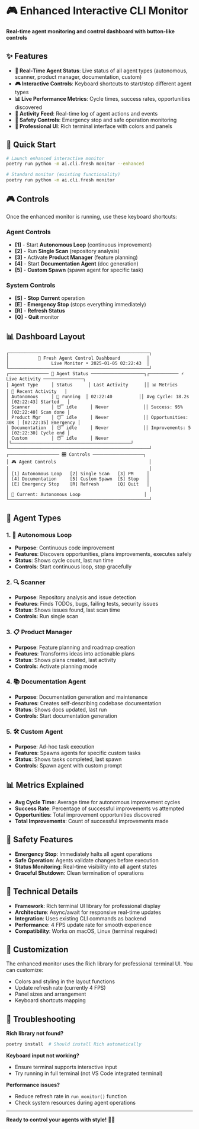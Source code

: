 # 🎮 Enhanced Interactive CLI Monitor

**Real-time agent monitoring and control dashboard with button-like controls**

## ✨ Features

- **🤖 Real-Time Agent Status**: Live status of all agent types (autonomous, scanner, product manager, documentation, custom)
- **🎮 Interactive Controls**: Keyboard shortcuts to start/stop different agent types
- **📊 Live Performance Metrics**: Cycle times, success rates, opportunities discovered
- **📝 Activity Feed**: Real-time log of agent actions and events
- **🚨 Safety Controls**: Emergency stop and safe operation monitoring
- **🎨 Professional UI**: Rich terminal interface with colors and panels

## 🚀 Quick Start

```bash
# Launch enhanced interactive monitor
poetry run python -m ai.cli.fresh monitor --enhanced

# Standard monitor (existing functionality)  
poetry run python -m ai.cli.fresh monitor
```

## 🎮 Controls

Once the enhanced monitor is running, use these keyboard shortcuts:

### Agent Controls
- **[1]** - Start **Autonomous Loop** (continuous improvement)
- **[2]** - Run **Single Scan** (repository analysis)
- **[3]** - Activate **Product Manager** (feature planning)
- **[4]** - Start **Documentation Agent** (doc generation)
- **[5]** - **Custom Spawn** (spawn agent for specific task)

### System Controls
- **[S]** - **Stop Current** operation
- **[E]** - **Emergency Stop** (stops everything immediately)
- **[R]** - **Refresh Status** 
- **[Q]** - **Quit** monitor

## 📊 Dashboard Layout

```
┌─────────────────────────────────────────────────────┐
│           🤖 Fresh Agent Control Dashboard          │
│                Live Monitor • 2025-01-05 02:22:43  │
└─────────────────────────────────────────────────────┘
┌─────────────── 🤖 Agent Status ────────────────────┐┌─────────── ⚡ Live Activity ───────────────┐
│ Agent Type     │ Status      │ Last Activity      ││ 📊 Metrics        │ 📝 Recent Activity   │
│ Autonomous     │ 🚀 running  │ 02:22:40          ││ Avg Cycle: 18.2s  │ [02:22:43] Started   │
│ Scanner        │ 😴 idle     │ Never             ││ Success: 95%      │ [02:22:40] Scan done │
│ Product Mgr    │ 😴 idle     │ Never             ││ Opportunities: 30K │ [02:22:35] Emergency │
│ Documentation  │ 😴 idle     │ Never             ││ Improvements: 5   │ [02:22:30] Cycle end │
│ Custom         │ 😴 idle     │ Never             │└─────────────────────────────────────────────┘
└─────────────────────────────────────────────────────┘
┌─────────────────── 🎛️ Controls ───────────────────┐
│ 🎮 Agent Controls                                   │
│                                                     │
│ [1] Autonomous Loop   [2] Single Scan   [3] PM     │
│ [4] Documentation     [5] Custom Spawn  [S] Stop   │
│ [E] Emergency Stop    [R] Refresh       [Q] Quit   │
│                                                     │
│ 🎯 Current: Autonomous Loop                        │
└─────────────────────────────────────────────────────┘
```

## 🎯 Agent Types

### 1. 🤖 Autonomous Loop
- **Purpose**: Continuous code improvement
- **Features**: Discovers opportunities, plans improvements, executes safely
- **Status**: Shows cycle count, last run time
- **Controls**: Start continuous loop, stop gracefully

### 2. 🔍 Scanner  
- **Purpose**: Repository analysis and issue detection
- **Features**: Finds TODOs, bugs, failing tests, security issues
- **Status**: Shows issues found, last scan time
- **Controls**: Run single scan

### 3. 📋 Product Manager
- **Purpose**: Feature planning and roadmap creation
- **Features**: Transforms ideas into actionable plans
- **Status**: Shows plans created, last activity
- **Controls**: Activate planning mode

### 4. 📚 Documentation Agent
- **Purpose**: Documentation generation and maintenance
- **Features**: Creates self-describing codebase documentation
- **Status**: Shows docs updated, last run
- **Controls**: Start documentation generation

### 5. 🛠️ Custom Agent
- **Purpose**: Ad-hoc task execution
- **Features**: Spawns agents for specific custom tasks
- **Status**: Shows tasks completed, last spawn
- **Controls**: Spawn agent with custom prompt

## 📊 Metrics Explained

- **Avg Cycle Time**: Average time for autonomous improvement cycles
- **Success Rate**: Percentage of successful improvements vs attempted
- **Opportunities**: Total improvement opportunities discovered
- **Total Improvements**: Count of successful improvements made

## 🚨 Safety Features

- **Emergency Stop**: Immediately halts all agent operations
- **Safe Operation**: Agents validate changes before execution
- **Status Monitoring**: Real-time visibility into all agent states
- **Graceful Shutdown**: Clean termination of operations

## 🔧 Technical Details

- **Framework**: Rich terminal UI library for professional display
- **Architecture**: Async/await for responsive real-time updates
- **Integration**: Uses existing CLI commands as backend
- **Performance**: 4 FPS update rate for smooth experience
- **Compatibility**: Works on macOS, Linux (terminal required)

## 🎨 Customization

The enhanced monitor uses the Rich library for professional terminal UI. You can customize:

- Colors and styling in the layout functions
- Update refresh rate (currently 4 FPS)
- Panel sizes and arrangement
- Keyboard shortcuts mapping

## 🐛 Troubleshooting

**Rich library not found?**
```bash
poetry install  # Should install Rich automatically
```

**Keyboard input not working?**
- Ensure terminal supports interactive input
- Try running in full terminal (not VS Code integrated terminal)

**Performance issues?**
- Reduce refresh rate in `run_monitor()` function
- Check system resources during agent operations

---

**Ready to control your agents with style!** 🚀✨
